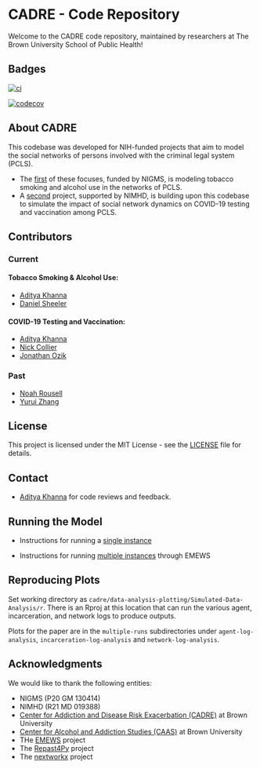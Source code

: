 # CADRE - Code Repository

Welcome to the CADRE code repository, maintained by researchers at The Brown University School of Public Health! 

## Badges
[![ci](https://github.com/khanna-lab/cadre/actions/workflows/python-app.yml/badge.svg?branch=master)](https://github.com/khanna-lab/cadre/actions/workflows/python-app.yml)

[![codecov](https://codecov.io/gh/khanna-lab/cadre/branch/master/graph/badge.svg?token=FI7VUOTLCH)](https://codecov.io/gh/khanna-lab/cadre)



## About CADRE

This codebase was developed for NIH-funded projects that aim to model the social networks of persons involved with the criminal legal system (PCLS).
* The [first](https://reporter.nih.gov/search/DKQSaMna9U2-D1GPVdwZoA/project-details/10488980) of these focuses, funded by NIGMS, is modeling tobacco smoking and alcohol use in the networks of PCLS. 
* A [second](https://reporter.nih.gov/search/p94t_kwSokGrAaxrbNLTig/project-details/10879972) project, supported by NIMHD, is building upon this codebase to simulate the impact of social network dynamics on COVID-19 testing and vaccination among PCLS. 

## Contributors

### Current

#### Tobacco Smoking & Alcohol Use:
* [Aditya Khanna](https://github.com/khanna7)
* [Daniel Sheeler](https://github.com/dsheeler)

#### COVID-19 Testing and Vaccination:
* [Aditya Khanna](https://github.com/khanna7)
* [Nick Collier](https://github.com/ncollier)
* [Jonathan Ozik](https://github.com/jozik)

### Past
* [Noah Rousell](https://github.com/nwrousell)
* [Yurui Zhang](https://github.com/yuruizhang9734)

## License

This project is licensed under the MIT License - see the [LICENSE](LICENSE) file for details.


## Contact

- [Aditya Khanna](https://github.com/khanna7) for code reviews and feedback.


## Running the Model

- Instructions for running a [single instance](https://github.com/khanna-lab/cadre/blob/master/python/docs/single-instance-model-installation-running-testing.md)

- Instructions for running [multiple instances](https://github.com/khanna-lab/cadre/blob/master/python/docs/EMEWS-working-instructions.md) through EMEWS

## Reproducing Plots

Set working directory as 
```cadre/data-analysis-plotting/Simulated-Data-Analysis/r```.
There is an Rproj at this location that can run the various agent, incarceration, and network logs to produce outputs.

Plots for the paper are in the `multiple-runs` subdirectories under `agent-log-analysis`, `incarceration-log-analysis` and `network-log-analysis`.

## Acknowledgments

We would like to thank the following entities:
* NIGMS (P20 GM 130414)
* NIMHD (R21 MD 019388)
* [Center for Addiction and Disease Risk Exacerbation (CADRE)](https://www.brown.edu/academics/public-health/cadre/home) at Brown University
* [Center for Alcohol and Addiction Studies (CAAS)](https://www.brown.edu/public-health/caas/home) at Brown University
* THe [EMEWS](https://web.cels.anl.gov/projects/emews/tutorial/) project
* The [Repast4Py](https://repast.github.io/repast4py.site/index.html) project
* The [nextworkx](https://networkx.org/) project

